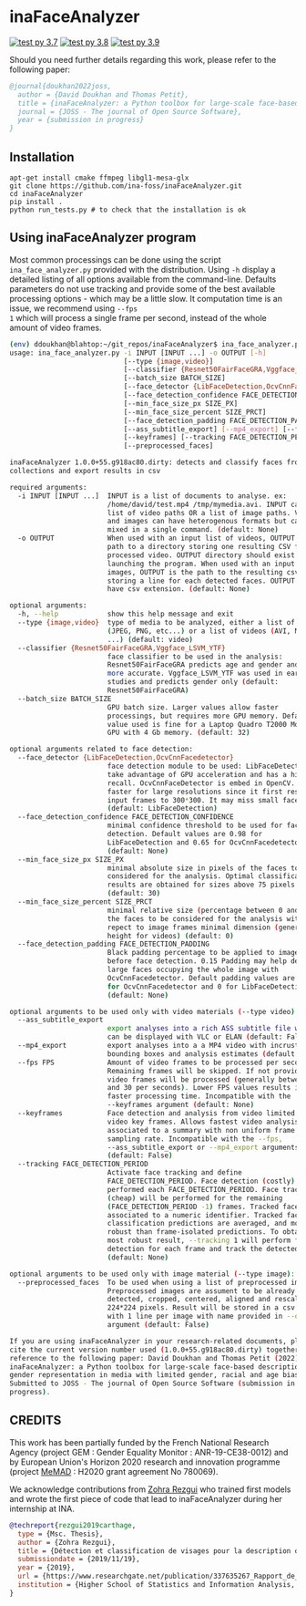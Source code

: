 # inaFaceAnalyzer
[![test py 3.7](https://github.com/ina-foss/inaFaceAnalyzer/actions/workflows/test_py3-7.yml/badge.svg)](https://github.com/ina-foss/inaFaceAnalyzer/actions/workflows/test_py3-7.yml)
[![test py 3.8](https://github.com/ina-foss/inaFaceAnalyzer/actions/workflows/test_py3-8.yml/badge.svg)](https://github.com/ina-foss/inaFaceAnalyzer/actions/workflows/test_py3-8.yml)
[![test py 3.9](https://github.com/ina-foss/inaFaceAnalyzer/actions/workflows/test_py3-9.yml/badge.svg)](https://github.com/ina-foss/inaFaceAnalyzer/actions/workflows/test_py3-9.yml)
<!-- [![test py 3.10](https://github.com/ina-foss/inaFaceAnalyzer/actions/workflows/test_py3-10.yml/badge.svg)](https://github.com/ina-foss/inaFaceAnalyzer/actions/workflows/test_py3-10.yml) -->

Should you need further details regarding this work, please refer to the following paper:

```bibtex
@journal{doukhan2022joss,
  author = {David Doukhan and Thomas Petit},
  title = {inaFaceAnalyzer: a Python toolbox for large-scale face-based description of gender representation in media},
  journal = {JOSS - The journal of Open Source Software},
  year = {submission in progress}
}
```

## Installation

```
apt-get install cmake ffmpeg libgl1-mesa-glx
git clone https://github.com/ina-foss/inaFaceAnalyzer.git
cd inaFaceAnalyzer
pip install .
python run_tests.py # to check that the installation is ok
```

## Using inaFaceAnalyzer program

Most common processings can be done using the script <code>ina_face_analyzer.py</code>
provided with the distribution. Using <code>-h</code> display a detailed listing
of all options available from the command-line. Defaults parameters do not use
tracking and provide some of the best available processing options - which may
be a little slow. It computation time is an issue, we recommend using
<code>--fps 1</code> which will process a single frame per second, instead of
the whole amount of video frames.


```bash
(env) ddoukhan@blahtop:~/git_repos/inaFaceAnalyzer$ ina_face_analyzer.py -h
usage: ina_face_analyzer.py -i INPUT [INPUT ...] -o OUTPUT [-h]
                            [--type {image,video}]
                            [--classifier {Resnet50FairFaceGRA,Vggface_LSVM_YTF}]
                            [--batch_size BATCH_SIZE]
                            [--face_detector {LibFaceDetection,OcvCnnFacedetector}]
                            [--face_detection_confidence FACE_DETECTION_CONFIDENCE]
                            [--min_face_size_px SIZE_PX]
                            [--min_face_size_percent SIZE_PRCT]
                            [--face_detection_padding FACE_DETECTION_PADDING]
                            [--ass_subtitle_export] [--mp4_export] [--fps FPS]
                            [--keyframes] [--tracking FACE_DETECTION_PERIOD]
                            [--preprocessed_faces]

inaFaceAnalyzer 1.0.0+55.g918ac80.dirty: detects and classify faces from media
collections and export results in csv

required arguments:
  -i INPUT [INPUT ...]  INPUT is a list of documents to analyse. ex:
                        /home/david/test.mp4 /tmp/mymedia.avi. INPUT can be a
                        list of video paths OR a list of image paths. Videos
                        and images can have heterogenous formats but cannot be
                        mixed in a single command. (default: None)
  -o OUTPUT             When used with an input list of videos, OUTPUT is the
                        path to a directory storing one resulting CSV for each
                        processed video. OUTPUT directory should exist before
                        launching the program. When used with an input list of
                        images, OUTPUT is the path to the resulting csv file
                        storing a line for each detected faces. OUTPUT should
                        have csv extension. (default: None)

optional arguments:
  -h, --help            show this help message and exit
  --type {image,video}  type of media to be analyzed, either a list of images
                        (JPEG, PNG, etc...) or a list of videos (AVI, MP4,
                        ...) (default: video)
  --classifier {Resnet50FairFaceGRA,Vggface_LSVM_YTF}
                        face classifier to be used in the analysis:
                        Resnet50FairFaceGRA predicts age and gender and is
                        more accurate. Vggface_LSVM_YTF was used in earlier
                        studies and predicts gender only (default:
                        Resnet50FairFaceGRA)
  --batch_size BATCH_SIZE
                        GPU batch size. Larger values allow faster
                        processings, but requires more GPU memory. Default 32
                        value used is fine for a Laptop Quadro T2000 Mobile
                        GPU with 4 Gb memory. (default: 32)

optional arguments related to face detection:
  --face_detector {LibFaceDetection,OcvCnnFacedetector}
                        face detection module to be used: LibFaceDetection can
                        take advantage of GPU acceleration and has a higher
                        recall. OcvCnnFaceDetector is embed in OpenCV. It is
                        faster for large resolutions since it first resize
                        input frames to 300*300. It may miss small faces
                        (default: LibFaceDetection)
  --face_detection_confidence FACE_DETECTION_CONFIDENCE
                        minimal confidence threshold to be used for face
                        detection. Default values are 0.98 for
                        LibFaceDetection and 0.65 for OcvCnnFacedetector
                        (default: None)
  --min_face_size_px SIZE_PX
                        minimal absolute size in pixels of the faces to be
                        considered for the analysis. Optimal classification
                        results are obtained for sizes above 75 pixels.
                        (default: 30)
  --min_face_size_percent SIZE_PRCT
                        minimal relative size (percentage between 0 and 1) of
                        the faces to be considered for the analysis with
                        repect to image frames minimal dimension (generally
                        height for videos) (default: 0)
  --face_detection_padding FACE_DETECTION_PADDING
                        Black padding percentage to be applied to image frames
                        before face detection. 0.15 Padding may help detecting
                        large faces occupying the whole image with
                        OcvCnnFacedetector. Default padding values are 0.15
                        for OcvCnnFacedetector and 0 for LibFaceDetection
                        (default: None)

optional arguments to be used only with video materials (--type video):
  --ass_subtitle_export
                        export analyses into a rich ASS subtitle file which
                        can be displayed with VLC or ELAN (default: False)
  --mp4_export          export analyses into a a MP4 video with incrusted
                        bounding boxes and analysis estimates (default: False)
  --fps FPS             Amount of video frames to be processed per second.
                        Remaining frames will be skipped. If not provided, all
                        video frames will be processed (generally between 25
                        and 30 per seconds). Lower FPS values results in
                        faster processing time. Incompatible with the
                        --keyframes argument (default: None)
  --keyframes           Face detection and analysis from video limited to
                        video key frames. Allows fastest video analysis time
                        associated to a summary with non uniform frame
                        sampling rate. Incompatible with the --fps,
                        --ass_subtitle_export or --mp4_export arguments.
                        (default: False)
  --tracking FACE_DETECTION_PERIOD
                        Activate face tracking and define
                        FACE_DETECTION_PERIOD. Face detection (costly) will be
                        performed each FACE_DETECTION_PERIOD. Face tracking
                        (cheap) will be performed for the remaining
                        (FACE_DETECTION_PERIOD -1) frames. Tracked faces are
                        associated to a numeric identifier. Tracked faces
                        classification predictions are averaged, and more
                        robust than frame-isolated predictions. To obtain the
                        most robust result, --tracking 1 will perform face
                        detection for each frame and track the detected faces
                        (default: None)

optional arguments to be used only with image material (--type image):
  --preprocessed_faces  To be used when using a list of preprocessed images.
                        Preprocessed images are assument to be already
                        detected, cropped, centered, aligned and rescaled to
                        224*224 pixels. Result will be stored in a csv file
                        with 1 line per image with name provided in --o
                        argument (default: False)

If you are using inaFaceAnalyzer in your research-related documents, please
cite the current version number used (1.0.0+55.g918ac80.dirty) together with a
reference to the following paper: David Doukhan and Thomas Petit (2022).
inaFaceAnalyzer: a Python toolbox for large-scale face-based description of
gender representation in media with limited gender, racial and age biases.
Submitted to JOSS - The journal of Open Source Software (submission in
progress).
```


## CREDITS
This work has been partially funded by the French National Research Agency (project GEM : Gender Equality Monitor : ANR-19-CE38-0012) and by European Union's Horizon 2020 research and innovation programme (project [MeMAD](https://memad.eu) : H2020 grant agreement No 780069).

We acknowledge contributions from [Zohra Rezgui](https://github.com/ZohraRezgui) who trained first models and wrote the first piece of code that lead to inaFaceAnalyzer during her internship at INA.
```bibtex
@techreport{rezgui2019carthage,
  type = {Msc. Thesis},
  author = {Zohra Rezgui},
  title = {Détection et classification de visages pour la description de l’égalité femme-homme dans les archives télévisuelles},
  submissiondate = {2019/11/19},
  year = {2019},
  url = {https://www.researchgate.net/publication/337635267_Rapport_de_stage_Detection_et_classification_de_visages_pour_la_description_de_l'egalite_femme-homme_dans_les_archives_televisuelles},
  institution = {Higher School of Statistics and Information Analysis, University of Carthage}
}
```